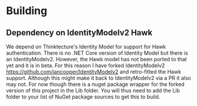 # Building #
## Dependency on IdentityModelv2 Hawk ##
We depend on Thinktecture's Identity Model for support for Hawk authentication. There is no .NET Core version of Identity Model but there is
an IdentityModelv2. However, the Hawk model has not been ported to that yet and it is in beta. For this reason I have forked IdentityModelv2 
https://github.com/iancooper/IdentityModelv2 and retro-fitted the Hawk support. Although this might make it back to IdentityModelv2 via a PR
it also may not. For now though there is a nuget package wrapper for the forked version of this project in the Lib folder. You will thus need to add
the Lib folder to your list of NuGet package sources to get this to build.

 
